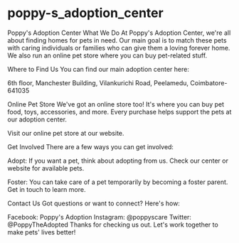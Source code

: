 # poppy-s_adoption_center
Poppy's Adoption Center
What We Do
At Poppy's Adoption Center, we're all about finding homes for pets in need. Our main goal is to match these pets with caring individuals or families who can give them a loving forever home. We also run an online pet store where you can buy pet-related stuff.

Where to Find Us
You can find our main adoption center here:

6th floor, Manchester Building,
Vilankurichi Road,
Peelamedu,
Coimbatore-641035

Online Pet Store
We've got an online store too! It's where you can buy pet food, toys, accessories, and more. Every purchase helps support the pets at our adoption center.

Visit our online pet store at our website.

Get Involved
There are a few ways you can get involved:

Adopt: If you want a pet, think about adopting from us. Check our center or website for available pets.

Foster: You can take care of a pet temporarily by becoming a foster parent. Get in touch to learn more.

Contact Us
Got questions or want to connect? Here's how:

Facebook: Poppy's Adoption 
Instagram: @poppyscare
Twitter: @PoppyTheAdopted
Thanks for checking us out. Let's work together to make pets' lives better!
